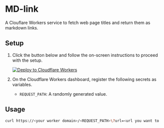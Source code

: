 # MD-link

A Clouflare Workers service to fetch web page titles and return them as markdown links.

## Setup

1. Click the button below and follow the on-screen instructions to proceed with the setup.

   [![Deploy to Cloudflare Workers](https://deploy.workers.cloudflare.com/button)](https://deploy.workers.cloudflare.com/?url=https://github.com/bridge-y/bluesky-worker)

2. On the Cloudflare Workers dashboard, register the following secrets as variables.

   - `REQUEST_PATH`: A randomly generated value.

## Usage

```bash
curl https://<your worker domain>/<REQUEST_PATH>\?url=<url you want to get markdown link>
```
